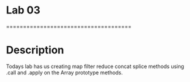 # Lab 03
=====================================

# Description

Todays lab has us creating map filter reduce concat splice methods using .call and .apply on the Array prototype methods.
